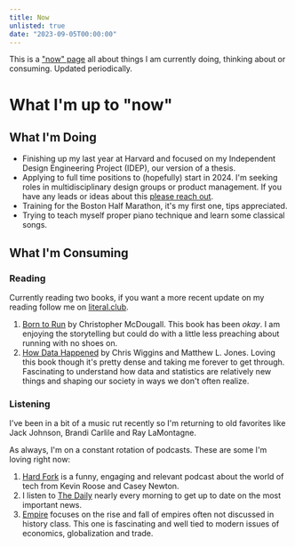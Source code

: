 ```yaml
---
title: Now 
unlisted: true
date: "2023-09-05T00:00:00"
---
```


This is a ["now" page](https://nownownow.com/about) all about things I am currently doing, thinking about or consuming. Updated periodically. 

# What I'm up to "now"

## What I'm Doing

- Finishing up my last year at Harvard and focused on my Independent Design Engineering Project (IDEP), our version of a thesis. 
- Applying to full time positions to (hopefully) start in 2024. I'm seeking roles in multidisciplinary design groups or product management. If you have any leads or ideas about this [please reach out](mailto:abigail.r.swallow@gmail.com). 
- Training for the Boston Half Marathon, it's my first one, tips appreciated. 
- Trying to teach myself proper piano technique and learn some classical songs. 


## What I'm Consuming

### Reading
Currently reading two books, if you want a more recent update on my reading follow me on [literal.club](https://literal.club/abigail). 
1. [Born to Run](https://www.betterworldbooks.com/product/detail/born-to-run-a-hidden-tribe-superathletes-and-the-greatest-race-the-world-has-never-seen-9780307279187) by Christopher McDougall. This book has been *okay*. I am enjoying the storytelling but could do with a little less preaching about running with no shoes on. 
2. [How Data Happened](https://www.betterworldbooks.com/product/detail/how-data-happened-a-history-from-the-age-of-reason-to-the-age-of-algorithms-9781324006732) by Chris Wiggins and Matthew L. Jones. Loving this book though it's pretty dense and taking me forever to get through. Fascinating to understand how data and statistics are relatively new things and shaping our society in ways we don't often realize.

### Listening
I've been in a bit of a music rut recently so I'm returning to old favorites like Jack Johnson, Brandi Carlile and Ray LaMontagne.

As always, I'm on a constant rotation of podcasts. These are some I'm loving right now:
1. [Hard Fork](https://www.nytimes.com/column/hard-fork) is a funny, engaging and relevant podcast about the world of tech from Kevin Roose and Casey Newton.
2. I listen to [The Daily](https://www.nytimes.com/column/the-daily) nearly every morning to get up to date on the most important news. 
3. [Empire](https://podcasts.apple.com/gb/podcast/empire/id1639561921) focuses on the rise and fall of empires often not discussed in history class. This one is fascinating and well tied to modern issues of economics, globalization and trade. 

